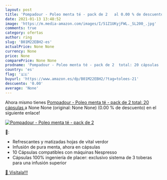 ```yaml
---
layout: post
title: 'Pompadour - Poleo menta té - pack de 2   al 0.00 % de descuento'
date: 2021-01-13 13:48:52
image: 'https://m.media-amazon.com/images/I/51Z1UKyjFWL._SL200_.jpg'
comments: true
category: ofertas
author: ring
slug: 'B01M22EBH2-es'
actualPrice: None None
currency: None
price: None
comparePrice: None None
prodname: 'Pompadour - Poleo menta té - pack de 2  total: 20 cápsulas '
country: 'es'
flag: '🇪🇸'
buyurl: 'https://www.amazon.es/dp/B01M22EBH2/?tag=tolees-21'
descuento: '0.00'
average: 'None'
---
```


Ahora mismo tienes [Pompadour - Poleo menta té - pack de 2  total: 20 cápsulas ](https://www.amazon.es/dp/B01M22EBH2/?tag=tolees-21) a None None (original: None None) (0.00 %  de descuento) en el siguiente enlace!

[![Pompadour - Poleo menta té - pack de 2  ](https://m.media-amazon.com/images/I/51Z1UKyjFWL._SL200_.jpg)](https://www.amazon.es/dp/B01M22EBH2/?tag=tolees-21)

🔎:

- Refrescantes y matizadas hojas de vital verdor
- Infusión de pura menta, ahora en cápsulas
- 10 Cápsulas compatibles con máquinas Nespresso
- Cápsulas 100% ingeniería de placer: exclusivo sistema de 3 toberas para una infusión superior

[🛒 Visítala!!!](https://www.amazon.es/dp/B01M22EBH2/?tag=tolees-21)
